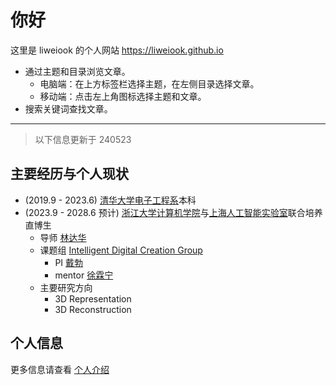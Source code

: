# 你好

这里是 liweiook 的个人网站 <https://liweiook.github.io>

- 通过主题和目录浏览文章。
  - 电脑端：在上方标签栏选择主题，在左侧目录选择文章。
  - 移动端：点击左上角图标选择主题和文章。
- 搜索关键词查找文章。

---

> 以下信息更新于 240523

## 主要经历与个人现状

- (2019.9 - 2023.6) [清华大学电子工程系](https://www.ee.tsinghua.edu.cn)本科
- (2023.9 - 2028.6 预计) [浙江大学计算机学院](http://www.cs.zju.edu.cn/csen/)与[上海人工智能实验室](https://www.shlab.org.cn)联合培养直博生
  - 导师 [林达华](https://www.ie.cuhk.edu.hk/faculty/lin-dahua/)
  - 课题组 [Intelligent Digital Creation Group](https://idc-sh.github.io)
    - PI [戴勃](http://daibo.info)
    - mentor [徐霖宁](https://eveneveno.github.io/lnxu/)
  - 主要研究方向
    - 3D Representation
    - 3D Reconstruction

## 个人信息

更多信息请查看 [个人介绍](../ME/introduction.md)
